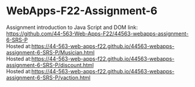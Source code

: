 # WebApps-F22-Assignment-6
Assignment introduction to Java Script and DOM
link: https://github.com/44-563-Web-Apps-F22/44563-webapps-assignment-6-SRS-P
<br>
Hosted at:https://44-563-web-apps-f22.github.io/44563-webapps-assignment-6-SRS-P/Musician.html
<br>
Hosted at:https://44-563-web-apps-f22.github.io/44563-webapps-assignment-6-SRS-P/discount.html
<br>
Hosted at:https://44-563-web-apps-f22.github.io/44563-webapps-assignment-6-SRS-P/vaction.html
